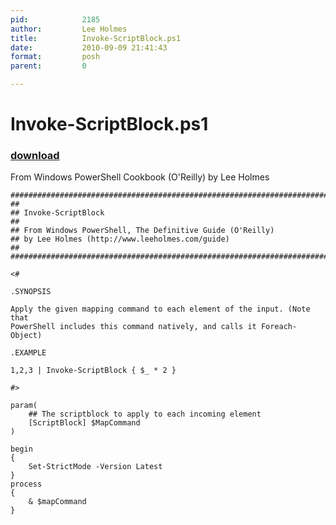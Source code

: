```yaml
---
pid:            2185
author:         Lee Holmes
title:          Invoke-ScriptBlock.ps1
date:           2010-09-09 21:41:43
format:         posh
parent:         0

---
```


# Invoke-ScriptBlock.ps1

### [download](//scripts/2185.ps1)

From Windows PowerShell Cookbook (O'Reilly) by Lee Holmes

```posh
##############################################################################
##
## Invoke-ScriptBlock
##
## From Windows PowerShell, The Definitive Guide (O'Reilly)
## by Lee Holmes (http://www.leeholmes.com/guide)
##
##############################################################################

<#

.SYNOPSIS

Apply the given mapping command to each element of the input. (Note that
PowerShell includes this command natively, and calls it Foreach-Object)

.EXAMPLE

1,2,3 | Invoke-ScriptBlock { $_ * 2 }

#>

param(
    ## The scriptblock to apply to each incoming element
    [ScriptBlock] $MapCommand
)

begin
{
    Set-StrictMode -Version Latest
}
process
{
    & $mapCommand
}
```
